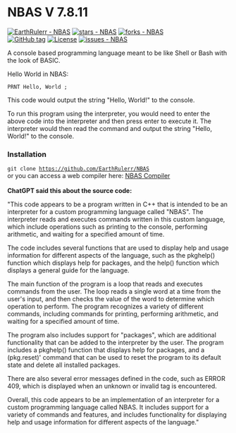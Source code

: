 # NBAS V 7.8.11

<a href="https://github.com/EarthRulerr/NBAS" title="Go to GitHub repo"><img src="https://img.shields.io/static/v1?label=EarthRulerr&message=NBAS&color=blue&logo=github" alt="EarthRulerr - NBAS"></a> <a href="https://github.com/EarthRulerr/NBAS"><img src="https://img.shields.io/github/stars/EarthRulerr/NBAS?style=social" alt="stars - NBAS"></a> <a href="https://github.com/EarthRulerr/NBAS"><img src="https://img.shields.io/github/forks/EarthRulerr/NBAS?style=social" alt="forks - NBAS"></a> <br> <a href="https://github.com/EarthRulerr/NBAS/releases/"><img src="https://img.shields.io/github/tag/EarthRulerr/NBAS?include_prereleases=&sort=semver&color=blue" alt="GitHub tag"></a> <a href="#license"><img src="https://img.shields.io/badge/License-GNU-blue" alt="License"></a>
<a href="https://github.com/EarthRulerr/NBAS/issues"><img src="https://img.shields.io/github/issues/EarthRulerr/NBAS" alt="issues - NBAS"></a>

A console based programming language meant to be like Shell or Bash with the look of BASIC.

Hello World in NBAS:

<code>PRNT Hello, World ;</code>

This code would output the string "Hello, World!" to the console.

To run this program using the interpreter, you would need to enter the above code into the interpreter and then press enter to execute it. The interpreter would then read the command and output the string "Hello, World!" to the console.

### Installation 
<code>git clone https://github.com/EarthRulerr/NBAS</code><br>
or you can access a web compiler here: [NBAS Compiler](https://nbas-compiler.earthrulerr.repl.co/)
<br>
<br>
<b>ChatGPT said this about the source code:</b>

"This code appears to be a program written in C++ that is intended to be an interpreter for a custom programming language called "NBAS". The interpreter reads and executes commands written in this custom language, which include operations such as printing to the console, performing arithmetic, and waiting for a specified amount of time.

The code includes several functions that are used to display help and usage information for different aspects of the language, such as the pkghelp() function which displays help for packages, and the help() function which displays a general guide for the language.

The main function of the program is a loop that reads and executes commands from the user. The loop reads a single word at a time from the user's input, and then checks the value of the word to determine which operation to perform. The program recognizes a variety of different commands, including commands for printing, performing arithmetic, and waiting for a specified amount of time.

The program also includes support for "packages", which are additional functionality that can be added to the interpreter by the user. The program includes a pkghelp() function that displays help for packages, and a (pkg.reset)' command that can be used to reset the program to its default state and delete all installed packages.

There are also several error messages defined in the code, such as ERROR 409, which is displayed when an unknown or invalid tag is encountered.

Overall, this code appears to be an implementation of an interpreter for a custom programming language called NBAS. It includes support for a variety of commands and features, and includes functionality for displaying help and usage information for different aspects of the language."

